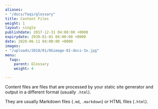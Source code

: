 ```yaml
---
aliases:
- "/docs/faqs/glossary"
title: Content Files
weight: 1
layout: single
publishdate: 2017-12-31 04:00:00 +0000
expirydate: 2030-01-01 04:00:00 +0000
date: 2020-06-11 04:00:00 +0000
images:
- "/uploads/2018/01/OGimage-01-docs-3x.jpg"
menu:
  faqs:
    parent: Glossary
    weight: 4

---
```

Content files are files that are processed by your static site generator and output in a different format (usually `.html`).

They are usually Markdown files (`.md`, `.markdown`) or HTML files (`.html`).